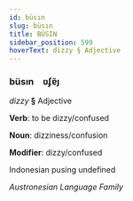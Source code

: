```yaml
---
id: büsın
slug: büsın
title: BÜSIN
sidebar_position: 599
hoverText: dizzy § Adjective
---
```


### büsın&emsp;<span kind="abugida">ʋʄɐ̃ȷ</span>

*dizzy* **§** Adjective

**Verb**: to be dizzy/confused

**Noun**: dizziness/confusion

**Modifier**: dizzy/confused

Indonesian pusing undefined

*Austronesian Language Family*